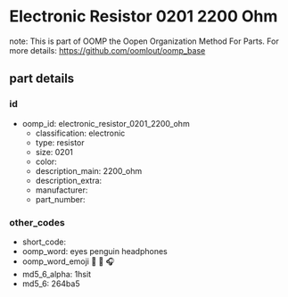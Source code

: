 # Electronic Resistor 0201 2200 Ohm  

note: This is part of OOMP the Oopen Organization Method For Parts. For more details: https://github.com/oomlout/oomp_base

##  part details





### id
* oomp_id: electronic_resistor_0201_2200_ohm
  * classification: electronic
  * type: resistor
  * size: 0201
  * color: 
  * description_main: 2200_ohm
  * description_extra: 
  * manufacturer: 
  * part_number: 

### other_codes
* short_code: 
* oomp_word: eyes penguin headphones
* oomp_word_emoji :eyes: :penguin: :headphones:
* md5_6_alpha: 1hsit
* md5_6: 264ba5